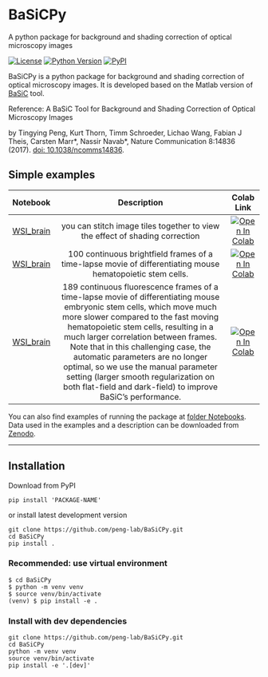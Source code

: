 # BaSiCPy

A python package for background and shading correction of optical microscopy images

[![License](https://img.shields.io/pypi/l/python-basic.svg)](https://github.com/napari/napari/raw/main/LICENSE)
[![Python Version](https://img.shields.io/pypi/pyversions/python-basic.svg)](https://python.org)
[![PyPI](https://img.shields.io/pypi/v/python-basic.svg)](https://pypi.org/project/python-basic)

BaSiCPy is a python package for background and shading correction of optical microscopy images. It is developed based on the Matlab version of [BaSiC](https://github.com/marrlab/BaSiC) tool.

Reference: A BaSiC Tool for Background and Shading Correction of Optical Microscopy Images

by Tingying Peng, Kurt Thorn, Timm Schroeder, Lichao Wang, Fabian J Theis, Carsten Marr\*, Nassir Navab\*, Nature Communication 8:14836 (2017). [doi: 10.1038/ncomms14836](http://www.nature.com/articles/ncomms14836).

## Simple examples

|Notebook|Description|Colab Link|
| :------------------------: |:---------------:| :---------------------------------------------------: |
| [WSI_brain](https://github.com/peng-lab/BaSiCPy/tree/dev/examples/WSI_brain.ipynb)| you can stitch image tiles together to view the effect of shading correction | [![Open In Colab](https://colab.research.google.com/assets/colab-badge.svg)](https://colab.research.google.com/github/peng-lab/BaSiCPy/blob/dev/examples/WSI_brain.ipynb) |
| [WSI_brain](https://github.com/peng-lab/BaSiCPy/tree/dev/examples/timelapse_brightfield.ipynb)| 100 continuous brightfield frames of a time-lapse movie of differentiating mouse hematopoietic stem cells. | [![Open In Colab](https://colab.research.google.com/assets/colab-badge.svg)](https://colab.research.google.com/github/peng-lab/BaSiCPy/blob/dev/examples/timelapse_brightfield.ipynb) |
| [WSI_brain](https://github.com/peng-lab/BaSiCPy/tree/dev/examples/timelapse_nanog.ipynb)| 189 continuous fluorescence frames of a time-lapse movie of differentiating mouse embryonic stem cells, which move much more slower compared to the fast moving hematopoietic stem cells, resulting in a much larger correlation between frames. Note that in this challenging case, the automatic parameters are no longer optimal, so we use the manual parameter setting (larger smooth regularization on both flat-field and dark-field) to improve BaSiC’s performance. | [![Open In Colab](https://colab.research.google.com/assets/colab-badge.svg)](https://colab.research.google.com/github/peng-lab/BaSiCPy/blob/dev/examples/timelapse_nanog.ipynb) |

You can also find examples of running the package at [folder Notebooks](https://github.com/peng-lab/BaSiCPy/tree/main/Notebooks). Data used in the examples and a description can be downloaded from [Zenodo](https://doi.org/10.5281/zenodo.6334809).

---

## Installation

Download from PyPI

```console
pip install 'PACKAGE-NAME'
```

or install latest development version

```console
git clone https://github.com/peng-lab/BaSiCPy.git
cd BaSiCPy
pip install .
```

### Recommended: use virtual environment

```console
$ cd BaSiCPy
$ python -m venv venv
$ source venv/bin/activate
(venv) $ pip install -e .
```

### Install with dev dependencies

```console
git clone https://github.com/peng-lab/BaSiCPy.git
cd BaSiCPy
python -m venv venv
source venv/bin/activate
pip install -e '.[dev]'
```
